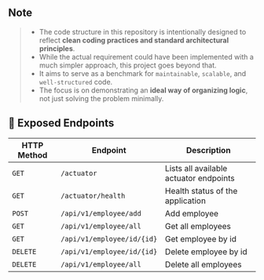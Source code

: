 ## Note
> - The code structure in this repository is intentionally designed to reflect **clean coding practices and standard architectural principles**.
> - While the actual requirement could have been implemented with a much simpler approach, this project goes beyond that.
> - It aims to serve as a benchmark for `maintainable`, `scalable`, and `well-structured` code.
> - The focus is on demonstrating an **ideal way of organizing logic**, not just solving the problem minimally.

## 🔗 Exposed Endpoints

| HTTP Method | Endpoint                   | Description                            |
|-------------|----------------------------|----------------------------------------|
| `GET`       | `/actuator`                | Lists all available actuator endpoints |
| `GET`       | `/actuator/health`         | Health status of the application       |
| `POST`      | `/api/v1/employee/add`     | Add employee                           |
| `GET`       | `/api/v1/employee/all`     | Get all employees                      |
| `GET`       | `/api/v1/employee/id/{id}` | Get employee by id                     |
| `DELETE`    | `/api/v1/employee/id/{id}` | Delete employee by id                  |
| `DELETE`    | `/api/v1/employee/all`     | Delete all employees                   |
